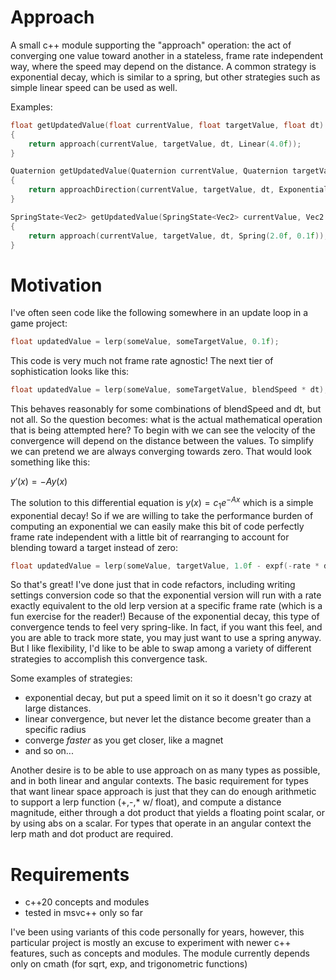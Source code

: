 # Approach
A small c++ module supporting the "approach" operation: the act of converging one value toward another in a stateless, frame rate independent way, where the speed may depend on the distance. A common strategy is exponential decay, which is similar to a spring, but other strategies such as simple linear speed can be used as well.

Examples:
```c++
float getUpdatedValue(float currentValue, float targetValue, float dt)
{
    return approach(currentValue, targetValue, dt, Linear(4.0f));
}
```

```c++
Quaternion getUpdatedValue(Quaternion currentValue, Quaternion targetValue, float dt)
{
    return approachDirection(currentValue, targetValue, dt, Exponential(2.0f));
}
```

```c++
SpringState<Vec2> getUpdatedValue(SpringState<Vec2> currentValue, Vec2 targetValue, float dt)
{
    return approach(currentValue, targetValue, dt, Spring(2.0f, 0.1f));
}
```

# Motivation
I've often seen code like the following somewhere in an update loop in a game project:
```c++
float updatedValue = lerp(someValue, someTargetValue, 0.1f);
```

This code is very much not frame rate agnostic! The next tier of sophistication looks like this:
```c++
float updatedValue = lerp(someValue, someTargetValue, blendSpeed * dt);
```

This behaves reasonably for some combinations of blendSpeed and dt, but not all. So the question becomes: what is the actual mathematical operation that is being attempted here? To begin with we can see the velocity of the convergence will depend on the distance between the values. To simplify we can pretend we are always converging towards zero. That would look something like this:

$y'(x)=-Ay(x)$

The solution to this differential equation is $y(x)=c_1e^{-Ax}$ which is a simple exponential decay! So if we are willing to take the performance burden of computing an exponential we can easily make this bit of code perfectly frame rate independent with a little bit of rearranging to account for blending toward a target instead of zero:

```c++
float updatedValue = lerp(someValue, targetValue, 1.0f - expf(-rate * dt);
```

So that's great! I've done just that in code refactors, including writing settings conversion code so that the exponential version will run with a rate exactly equivalent to the old lerp version at a specific frame rate (which is a fun exercise for the reader!) Because of the exponential decay, this type of convergence tends to feel very spring-like. In fact, if you want this feel, and you are able to track more state, you may just want to use a spring anyway. But I like flexibility, I'd like to be able to swap among a variety of different strategies to accomplish this convergence task. 

Some examples of strategies:
- exponential decay, but put a speed limit on it so it doesn't go crazy at large distances.
- linear convergence, but never let the distance become greater than a specific radius
- converge _faster_ as you get closer, like a magnet
- and so on...

Another desire is to be able to use approach on as many types as possible, and in both linear and angular contexts. The basic requirement for types that want linear space approach is just that they can do enough arithmetic to support a lerp function (+,-,* w/ float), and compute a distance magnitude, either through a dot product that yields a floating point scalar, or by using abs on a scalar. For types that operate in an angular context the lerp math and dot product are required.

# Requirements
- c++20 concepts and modules
- tested in msvc++ only so far

I've been using variants of this code personally for years, however, this particular project is mostly an excuse to experiment with newer c++ features, such as concepts and modules. The module currently depends only on cmath (for sqrt, exp, and trigonometric functions)
